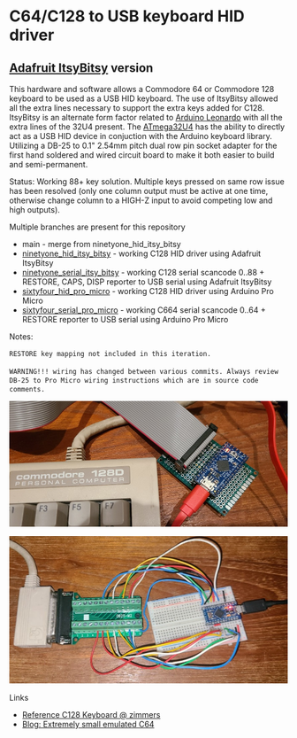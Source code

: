# C64/C128 to USB keyboard HID driver #

## [Adafruit ItsyBitsy](https://learn.adafruit.com/introducting-itsy-bitsy-32u4/) version ##

This hardware and software allows a Commodore 64 or Commodore 128 keyboard to be used as a USB HID keyboard.  The use of ItsyBitsy allowed all the extra lines necessary to support the extra keys added for C128.  ItsyBitsy is an alternate form factor related to [Arduino Leonardo](https://docs.arduino.cc/hardware/leonardo) with all the extra lines of the 32U4 present.  The [ATmega32U4](https://www.microchip.com/en-us/product/atmega32u4) has the ability to directly act as a USB HID device in conjuction with the Arduino keyboard library.  Utilizing a DB-25 to 0.1" 2.54mm pitch dual row pin socket adapter for the first hand soldered and wired circuit board to make it both easier to build and semi-permanent.

Status: Working 88+ key solution. Multiple keys pressed on same row issue has been resolved (only one column output must be active at one time, otherwise change column to a HIGH-Z input to avoid competing low and high outputs). 

Multiple branches are present for this repository

* main - merge from ninetyone_hid_itsy_bitsy
* [ninetyone_hid_itsy_bitsy](https://github.com/davervw/c128_keyscan/tree/ninetyone_hid_itsy_bitsy) - working C128 HID driver using Adafruit ItsyBitsy
* [ninetyone_serial_itsy_bitsy](https://github.com/davervw/c128_keyscan/tree/ninetyone_serial_itsy_bitsy) - working C128 serial scancode 0..88 + RESTORE, CAPS, DISP reporter to USB serial using Adafruit ItsyBitsy
* [sixtyfour_hid_pro_micro](https://github.com/davervw/c128_keyscan/tree/sixtyfour_hid_pro_micro) - working C128 HID driver using Arduino Pro Micro
* [sixtyfour_serial_pro_micro](https://github.com/davervw/c128_keyscan/tree/sixtyfour_serial_pro_micro) - working C664 serial scancode 0..64 + RESTORE reporter to USB serial using Arduino Pro Micro

Notes:

    RESTORE key mapping not included in this iteration.

    WARNING!!! wiring has changed between various commits. Always review DB-25 to Pro Micro wiring instructions which are in source code comments.  

![pcb.jpg](pcb.jpg)

![prototype.jpg](prototype.jpg)

Links

* [Reference C128 Keyboard @ zimmers](http://www.zimmers.net/anonftp/pub/cbm/schematics/computers/c128/servicemanuals/manual/51.gif)
* [Blog: Extremely small emulated C64](https://techwithdave.davevw.com/2023/06/extremely-small-emulated-c64.html)
